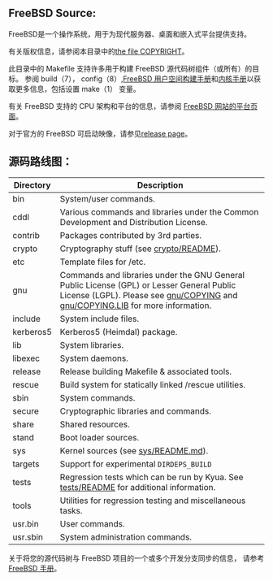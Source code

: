 FreeBSD Source:
---------------
FreeBSD是一个操作系统，用于为现代服务器、桌面和嵌入式平台提供支持。

有关版权信息，请参阅本目录中的[the file COPYRIGHT](COPYRIGHT)。

此目录中的 Makefile 支持许多用于构建 FreeBSD 源代码树组件（或所有）的目标。
参阅 build（7）， config（8）,[FreeBSD 用户空间构建手册](https://docs.freebsd.org/en/books/handbook/cutting-edge/#makeworld)和[内核手册](https://docs.freebsd.org/en/books/handbook/kernelconfig/)以获取更多信息，包括设置 make（1） 变量。

有关 FreeBSD 支持的 CPU 架构和平台的信息，请参阅 [FreeBSD
网站的平台页面](https://www.freebsd.org/platforms/)。

对于官方的 FreeBSD 可启动映像，请参见[release page](https://download.freebsd.org/ftp/releases/ISO-IMAGES/)。

源码路线图：
---------------
| Directory | Description |
| --------- | ----------- |
| bin | System/user commands. |
| cddl | Various commands and libraries under the Common Development and Distribution License. |
| contrib | Packages contributed by 3rd parties. |
| crypto | Cryptography stuff (see [crypto/README](crypto/README)). |
| etc | Template files for /etc. |
| gnu | Commands and libraries under the GNU General Public License (GPL) or Lesser General Public License (LGPL). Please see [gnu/COPYING](gnu/COPYING) and [gnu/COPYING.LIB](gnu/COPYING.LIB) for more information. |
| include | System include files. |
| kerberos5 | Kerberos5 (Heimdal) package. |
| lib | System libraries. |
| libexec | System daemons. |
| release | Release building Makefile & associated tools. |
| rescue | Build system for statically linked /rescue utilities. |
| sbin | System commands. |
| secure | Cryptographic libraries and commands. |
| share | Shared resources. |
| stand | Boot loader sources. |
| sys | Kernel sources (see [sys/README.md](sys/README.md)). |
| targets | Support for experimental `DIRDEPS_BUILD` |
| tests | Regression tests which can be run by Kyua.  See [tests/README](tests/README) for additional information. |
| tools | Utilities for regression testing and miscellaneous tasks. |
| usr.bin | User commands. |
| usr.sbin | System administration commands. |

关于将您的源代码树与 FreeBSD 项目的一个或多个开发分支同步的信息， 请参考 [FreeBSD 手册](https://docs.freebsd.org/en/books/handbook/cutting-edge/#current-stable)。
